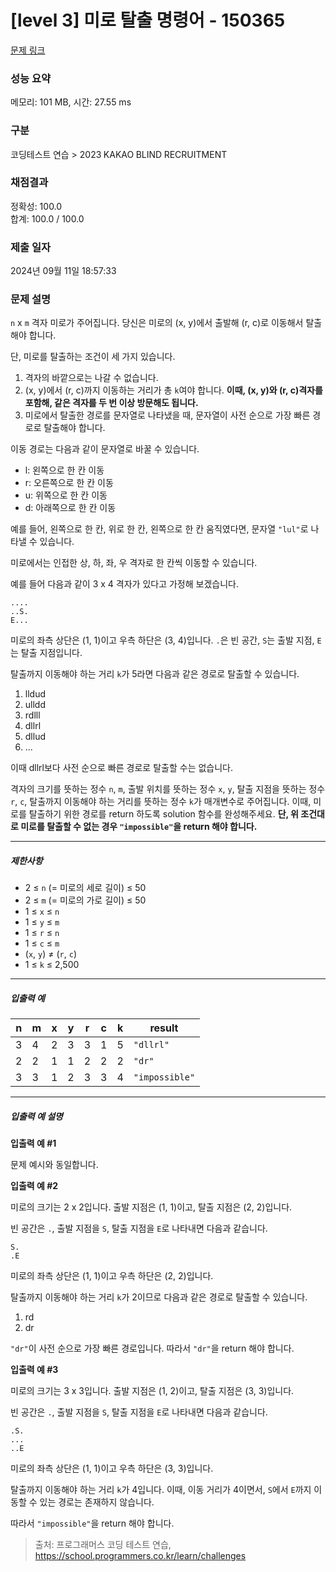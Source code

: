 # [level 3] 미로 탈출 명령어 - 150365 

[문제 링크](https://school.programmers.co.kr/learn/courses/30/lessons/150365) 

### 성능 요약

메모리: 101 MB, 시간: 27.55 ms

### 구분

코딩테스트 연습 > 2023 KAKAO BLIND RECRUITMENT

### 채점결과

정확성: 100.0<br/>합계: 100.0 / 100.0

### 제출 일자

2024년 09월 11일 18:57:33

### 문제 설명

<p style="user-select: auto !important;"><code style="user-select: auto !important;">n</code> x <code style="user-select: auto !important;">m</code> 격자 미로가 주어집니다. 당신은 미로의 (x, y)에서 출발해 (r, c)로 이동해서 탈출해야 합니다.</p>

<p style="user-select: auto !important;">단, 미로를 탈출하는 조건이 세 가지 있습니다.</p>

<ol style="user-select: auto !important;">
<li style="user-select: auto !important;">격자의 바깥으로는 나갈 수 없습니다.</li>
<li style="user-select: auto !important;">(x, y)에서 (r, c)까지 이동하는 거리가 총 <code style="user-select: auto !important;">k</code>여야 합니다. <strong style="user-select: auto !important;">이때, (x, y)와 (r, c)격자를 포함해, 같은 격자를 두 번 이상 방문해도 됩니다.</strong></li>
<li style="user-select: auto !important;">미로에서 탈출한 경로를 문자열로 나타냈을 때, 문자열이 사전 순으로 가장 빠른 경로로 탈출해야 합니다.</li>
</ol>

<p style="user-select: auto !important;">이동 경로는 다음과 같이 문자열로 바꿀 수 있습니다.</p>

<ul style="user-select: auto !important;">
<li style="user-select: auto !important;">l: 왼쪽으로 한 칸 이동</li>
<li style="user-select: auto !important;">r: 오른쪽으로 한 칸 이동</li>
<li style="user-select: auto !important;">u: 위쪽으로 한 칸 이동</li>
<li style="user-select: auto !important;">d: 아래쪽으로 한 칸 이동</li>
</ul>

<p style="user-select: auto !important;">예를 들어, 왼쪽으로 한 칸, 위로 한 칸, 왼쪽으로 한 칸 움직였다면, 문자열 <code style="user-select: auto !important;">"lul"</code>로 나타낼 수 있습니다.</p>

<p style="user-select: auto !important;">미로에서는 인접한 상, 하, 좌, 우 격자로 한 칸씩 이동할 수 있습니다.</p>

<p style="user-select: auto !important;">예를 들어 다음과 같이 3 x 4 격자가 있다고 가정해 보겠습니다.</p>
<div class="highlight" style="user-select: auto !important;"><pre class="codehilite" style="user-select: auto !important;"><code style="user-select: auto !important;">....
..S.
E...
</code></pre></div>
<p style="user-select: auto !important;">미로의 좌측 상단은 (1, 1)이고 우측 하단은 (3, 4)입니다. <code style="user-select: auto !important;">.</code>은 빈 공간, <code style="user-select: auto !important;">S</code>는 출발 지점, <code style="user-select: auto !important;">E</code>는 탈출 지점입니다.</p>

<p style="user-select: auto !important;">탈출까지 이동해야 하는 거리 <code style="user-select: auto !important;">k</code>가 5라면 다음과 같은 경로로 탈출할 수 있습니다.</p>

<ol style="user-select: auto !important;">
<li style="user-select: auto !important;">lldud</li>
<li style="user-select: auto !important;">ulldd</li>
<li style="user-select: auto !important;">rdlll</li>
<li style="user-select: auto !important;">dllrl</li>
<li style="user-select: auto !important;">dllud</li>
<li style="user-select: auto !important;">...</li>
</ol>

<p style="user-select: auto !important;">이때 dllrl보다 사전 순으로 빠른 경로로 탈출할 수는 없습니다.</p>

<p style="user-select: auto !important;">격자의 크기를 뜻하는 정수 <code style="user-select: auto !important;">n</code>, <code style="user-select: auto !important;">m</code>, 출발 위치를 뜻하는 정수 <code style="user-select: auto !important;">x</code>, <code style="user-select: auto !important;">y</code>, 탈출 지점을 뜻하는 정수 <code style="user-select: auto !important;">r</code>, <code style="user-select: auto !important;">c</code>, 탈출까지 이동해야 하는 거리를 뜻하는 정수 <code style="user-select: auto !important;">k</code>가 매개변수로 주어집니다. 이때, 미로를 탈출하기 위한 경로를 return 하도록 solution 함수를 완성해주세요. <strong style="user-select: auto !important;">단, 위 조건대로 미로를 탈출할 수 없는 경우 <code style="user-select: auto !important;">"impossible"</code>을 return 해야 합니다.</strong></p>

<hr style="user-select: auto !important;">

<h5 style="user-select: auto !important;">제한사항</h5>

<ul style="user-select: auto !important;">
<li style="user-select: auto !important;">2 ≤ <code style="user-select: auto !important;">n</code> (= 미로의 세로 길이) ≤ 50</li>
<li style="user-select: auto !important;">2 ≤ <code style="user-select: auto !important;">m</code> (= 미로의 가로 길이) ≤ 50</li>
<li style="user-select: auto !important;">1 ≤ <code style="user-select: auto !important;">x</code> ≤ <code style="user-select: auto !important;">n</code></li>
<li style="user-select: auto !important;">1 ≤ <code style="user-select: auto !important;">y</code> ≤ <code style="user-select: auto !important;">m</code></li>
<li style="user-select: auto !important;">1 ≤ <code style="user-select: auto !important;">r</code> ≤ <code style="user-select: auto !important;">n</code></li>
<li style="user-select: auto !important;">1 ≤ <code style="user-select: auto !important;">c</code> ≤ <code style="user-select: auto !important;">m</code></li>
<li style="user-select: auto !important;">(<code style="user-select: auto !important;">x</code>, <code style="user-select: auto !important;">y</code>) ≠ (<code style="user-select: auto !important;">r</code>, <code style="user-select: auto !important;">c</code>)</li>
<li style="user-select: auto !important;">1 ≤ <code style="user-select: auto !important;">k</code> ≤ 2,500</li>
</ul>

<hr style="user-select: auto !important;">

<h5 style="user-select: auto !important;">입출력 예</h5>
<table class="table" style="user-select: auto !important;">
        <thead style="user-select: auto !important;"><tr style="user-select: auto !important;">
<th style="user-select: auto !important;">n</th>
<th style="user-select: auto !important;">m</th>
<th style="user-select: auto !important;">x</th>
<th style="user-select: auto !important;">y</th>
<th style="user-select: auto !important;">r</th>
<th style="user-select: auto !important;">c</th>
<th style="user-select: auto !important;">k</th>
<th style="user-select: auto !important;">result</th>
</tr>
</thead>
        <tbody style="user-select: auto !important;"><tr style="user-select: auto !important;">
<td style="user-select: auto !important;">3</td>
<td style="user-select: auto !important;">4</td>
<td style="user-select: auto !important;">2</td>
<td style="user-select: auto !important;">3</td>
<td style="user-select: auto !important;">3</td>
<td style="user-select: auto !important;">1</td>
<td style="user-select: auto !important;">5</td>
<td style="user-select: auto !important;"><code style="user-select: auto !important;">"dllrl"</code></td>
</tr>
<tr style="user-select: auto !important;">
<td style="user-select: auto !important;">2</td>
<td style="user-select: auto !important;">2</td>
<td style="user-select: auto !important;">1</td>
<td style="user-select: auto !important;">1</td>
<td style="user-select: auto !important;">2</td>
<td style="user-select: auto !important;">2</td>
<td style="user-select: auto !important;">2</td>
<td style="user-select: auto !important;"><code style="user-select: auto !important;">"dr"</code></td>
</tr>
<tr style="user-select: auto !important;">
<td style="user-select: auto !important;">3</td>
<td style="user-select: auto !important;">3</td>
<td style="user-select: auto !important;">1</td>
<td style="user-select: auto !important;">2</td>
<td style="user-select: auto !important;">3</td>
<td style="user-select: auto !important;">3</td>
<td style="user-select: auto !important;">4</td>
<td style="user-select: auto !important;"><code style="user-select: auto !important;">"impossible"</code></td>
</tr>
</tbody>
      </table>
<hr style="user-select: auto !important;">

<h5 style="user-select: auto !important;">입출력 예 설명</h5>

<p style="user-select: auto !important;"><strong style="user-select: auto !important;">입출력 예 #1</strong></p>

<p style="user-select: auto !important;">문제 예시와 동일합니다.</p>

<p style="user-select: auto !important;"><strong style="user-select: auto !important;">입출력 예 #2</strong></p>

<p style="user-select: auto !important;">미로의 크기는 2 x 2입니다. 출발 지점은 (1, 1)이고, 탈출 지점은 (2, 2)입니다.</p>

<p style="user-select: auto !important;">빈 공간은 <code style="user-select: auto !important;">.</code>, 출발 지점을 <code style="user-select: auto !important;">S</code>, 탈출 지점을 <code style="user-select: auto !important;">E</code>로 나타내면 다음과 같습니다.</p>
<div class="highlight" style="user-select: auto !important;"><pre class="codehilite" style="user-select: auto !important;"><code style="user-select: auto !important;">S.
.E
</code></pre></div>
<p style="user-select: auto !important;">미로의 좌측 상단은 (1, 1)이고 우측 하단은 (2, 2)입니다.</p>

<p style="user-select: auto !important;">탈출까지 이동해야 하는 거리 <code style="user-select: auto !important;">k</code>가 2이므로 다음과 같은 경로로 탈출할 수 있습니다.</p>

<ol style="user-select: auto !important;">
<li style="user-select: auto !important;">rd</li>
<li style="user-select: auto !important;">dr</li>
</ol>

<p style="user-select: auto !important;"><code style="user-select: auto !important;">"dr"</code>이 사전 순으로 가장 빠른 경로입니다. 따라서 <code style="user-select: auto !important;">"dr"</code>을 return 해야 합니다.</p>

<p style="user-select: auto !important;"><strong style="user-select: auto !important;">입출력 예 #3</strong></p>

<p style="user-select: auto !important;">미로의 크기는 3 x 3입니다. 출발 지점은 (1, 2)이고, 탈출 지점은 (3, 3)입니다.</p>

<p style="user-select: auto !important;">빈 공간은 <code style="user-select: auto !important;">.</code>, 출발 지점을 <code style="user-select: auto !important;">S</code>, 탈출 지점을 <code style="user-select: auto !important;">E</code>로 나타내면 다음과 같습니다.</p>
<div class="highlight" style="user-select: auto !important;"><pre class="codehilite" style="user-select: auto !important;"><code style="user-select: auto !important;">.S.
...
..E
</code></pre></div>
<p style="user-select: auto !important;">미로의 좌측 상단은 (1, 1)이고 우측 하단은 (3, 3)입니다.</p>

<p style="user-select: auto !important;">탈출까지 이동해야 하는 거리 <code style="user-select: auto !important;">k</code>가 4입니다. 이때, 이동 거리가 4이면서, <code style="user-select: auto !important;">S</code>에서 <code style="user-select: auto !important;">E</code>까지 이동할 수 있는 경로는 존재하지 않습니다.</p>

<p style="user-select: auto !important;">따라서 <code style="user-select: auto !important;">"impossible"</code>을 return 해야 합니다.</p>


> 출처: 프로그래머스 코딩 테스트 연습, https://school.programmers.co.kr/learn/challenges